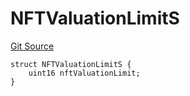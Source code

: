 # NFTValuationLimitS
[Git Source](https://github.com/thrackle-io/forte-rules-engine/blob/93dbcb0957f5052559ba2373cb0af1eb95185e37/src/client/token/handler/diamond/RuleStorage.sol)


```solidity
struct NFTValuationLimitS {
    uint16 nftValuationLimit;
}
```

